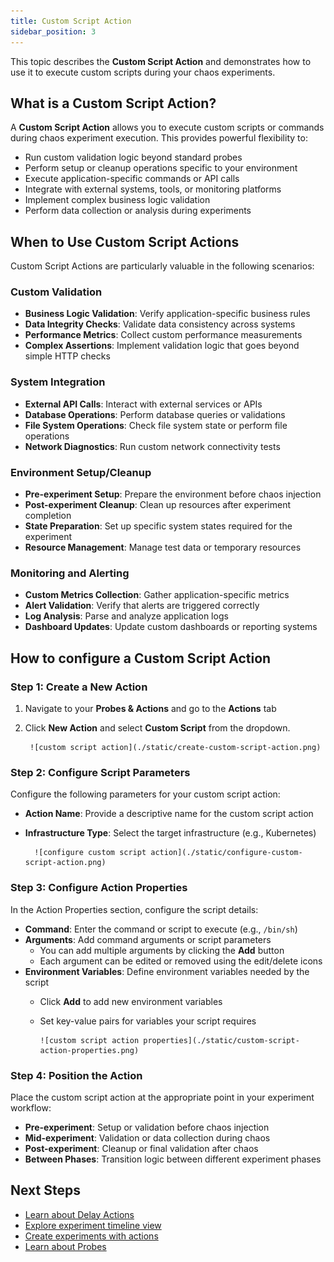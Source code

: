 ```yaml
---
title: Custom Script Action
sidebar_position: 3
---
```


This topic describes the **Custom Script Action** and demonstrates how to use it to execute custom scripts during your chaos experiments.

## What is a Custom Script Action?

A **Custom Script Action** allows you to execute custom scripts or commands during chaos experiment execution. This provides powerful flexibility to:

- Run custom validation logic beyond standard probes
- Perform setup or cleanup operations specific to your environment
- Execute application-specific commands or API calls
- Integrate with external systems, tools, or monitoring platforms
- Implement complex business logic validation
- Perform data collection or analysis during experiments

## When to Use Custom Script Actions

Custom Script Actions are particularly valuable in the following scenarios:

### Custom Validation
- **Business Logic Validation**: Verify application-specific business rules
- **Data Integrity Checks**: Validate data consistency across systems
- **Performance Metrics**: Collect custom performance measurements
- **Complex Assertions**: Implement validation logic that goes beyond simple HTTP checks

### System Integration
- **External API Calls**: Interact with external services or APIs
- **Database Operations**: Perform database queries or validations
- **File System Operations**: Check file system state or perform file operations
- **Network Diagnostics**: Run custom network connectivity tests

### Environment Setup/Cleanup
- **Pre-experiment Setup**: Prepare the environment before chaos injection
- **Post-experiment Cleanup**: Clean up resources after experiment completion
- **State Preparation**: Set up specific system states required for the experiment
- **Resource Management**: Manage test data or temporary resources

### Monitoring and Alerting
- **Custom Metrics Collection**: Gather application-specific metrics
- **Alert Validation**: Verify that alerts are triggered correctly
- **Log Analysis**: Parse and analyze application logs
- **Dashboard Updates**: Update custom dashboards or reporting systems

## How to configure a Custom Script Action

### Step 1: Create a New Action

1. Navigate to your **Probes & Actions**  and go to the **Actions** tab
2. Click **New Action** and select **Custom Script** from the dropdown.

        ![custom script action](./static/create-custom-script-action.png)

### Step 2: Configure Script Parameters

Configure the following parameters for your custom script action:

- **Action Name**: Provide a descriptive name for the custom script action
- **Infrastructure Type**: Select the target infrastructure (e.g., Kubernetes)

        ![configure custom script action](./static/configure-custom-script-action.png)

### Step 3: Configure Action Properties

In the Action Properties section, configure the script details:

- **Command**: Enter the command or script to execute (e.g., `/bin/sh`)
- **Arguments**: Add command arguments or script parameters
  - You can add multiple arguments by clicking the **Add** button
  - Each argument can be edited or removed using the edit/delete icons
- **Environment Variables**: Define environment variables needed by the script
  - Click **Add** to add new environment variables
  - Set key-value pairs for variables your script requires

        ![custom script action properties](./static/custom-script-action-properties.png)

### Step 4: Position the Action

Place the custom script action at the appropriate point in your experiment workflow:
- **Pre-experiment**: Setup or validation before chaos injection
- **Mid-experiment**: Validation or data collection during chaos
- **Post-experiment**: Cleanup or final validation after chaos
- **Between Phases**: Transition logic between different experiment phases

## Next Steps

- [Learn about Delay Actions](./delay-action)
- [Explore experiment timeline view](/docs/chaos-engineering/guides/chaos-experiments/timeline-view-experiments)
- [Create experiments with actions](/docs/chaos-engineering/guides/chaos-experiments/create-experiments)
- [Learn about Probes](/docs/chaos-engineering/guides/probes/)
